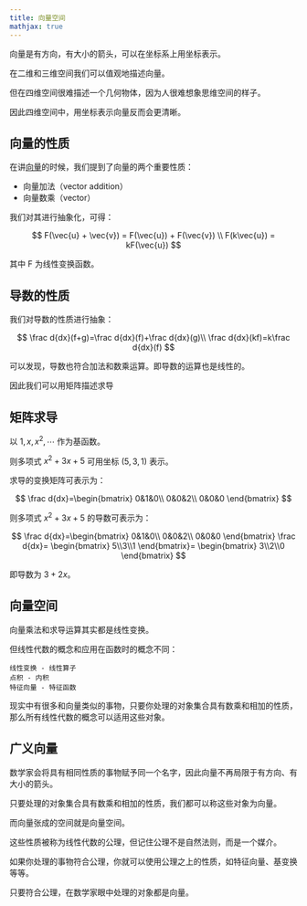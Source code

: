 ```yaml
---
title: 向量空间
mathjax: true
---
```


向量是有方向，有大小的箭头，可以在坐标系上用坐标表示。

在二维和三维空间我们可以值观地描述向量。

但在四维空间很难描述一个几何物体，因为人很难想象思维空间的样子。

因此四维空间中，用坐标表示向量反而会更清晰。

## 向量的性质

在讲[向量](/la/vector)的时候，我们提到了向量的两个重要性质：

- 向量加法（vector addition）
- 向量数乘（vector）

我们对其进行抽象化，可得：

$$
F(\vec{u} + \vec{v}) = F(\vec{u}) + F(\vec{v}) \\
F(k\vec{u}) = kF(\vec{u})
$$

其中 F 为线性变换函数。

## 导数的性质

我们对导数的性质进行抽象：

$$
\frac d{dx}(f+g)=\frac d{dx}(f)+\frac d{dx}(g)\\
\frac d{dx}(kf)=k\frac d{dx}(f)
$$

可以发现，导数也符合加法和数乘运算。即导数的运算也是线性的。

因此我们可以用矩阵描述求导

## 矩阵求导

以 $1,x,x^2,\cdots$ 作为基函数。

则多项式 $x^2+3x+5$ 可用坐标 $(5,3,1)$ 表示。

求导的变换矩阵可表示为：

$$
\frac d{dx}=\begin{bmatrix}
0&1&0\\
0&0&2\\
0&0&0
\end{bmatrix}
$$

则多项式 $x^2+3x+5$ 的导数可表示为：

$$
\frac d{dx}=\begin{bmatrix}
0&1&0\\
0&0&2\\
0&0&0
\end{bmatrix}
\frac d{dx}=
\begin{bmatrix}
5\\3\\1
\end{bmatrix}=
\begin{bmatrix}
3\\2\\0
\end{bmatrix}
$$

即导数为 $3+2x$。

## 向量空间

向量乘法和求导运算其实都是线性变换。

但线性代数的概念和应用在函数时的概念不同：

```
线性变换 - 线性算子
点积 - 内积
特征向量 - 特征函数
```

现实中有很多和向量类似的事物，只要你处理的对象集合具有数乘和相加的性质，那么所有线性代数的概念可以适用这些对象。

## 广义向量

数学家会将具有相同性质的事物赋予同一个名字，因此向量不再局限于有方向、有大小的箭头。

只要处理的对象集合具有数乘和相加的性质，我们都可以称这些对象为向量。

而向量张成的空间就是向量空间。

这些性质被称为线性代数的公理，但记住公理不是自然法则，而是一个媒介。

如果你处理的事物符合公理，你就可以使用公理之上的性质，如特征向量、基变换等等。

只要符合公理，在数学家眼中处理的对象都是向量。